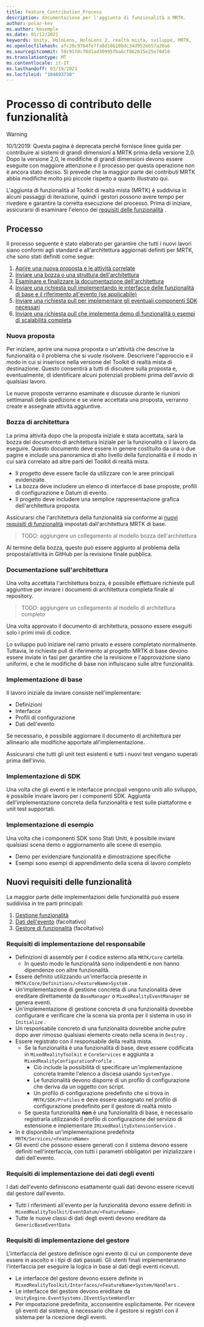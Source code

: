 ```yaml
---
title: Feature_Contribution_Process
description: documentazione per l'aggiunta di funzionalità a MRTK.
author: polar-kev
ms.author: kesemple
ms.date: 01/12/2021
keywords: Unity, HoloLens, HoloLens 2, realtà mista, sviluppo, MRTK,
ms.openlocfilehash: afc20c9764fe7fa8d10b10bdc34d952e657a20a6
ms.sourcegitcommit: 59c91f8c70d1ad30995fba6cf862615e25e78d10
ms.translationtype: MT
ms.contentlocale: it-IT
ms.lasthandoff: 03/19/2021
ms.locfileid: "104693738"
---
```

# <a name="feature-contribution-process"></a>Processo di contributo delle funzionalità

> [!WARNING]
> 10/1/2019: Questa pagina è deprecata perché fornisce linee guida per contribuire ai sistemi di grandi dimensioni a MRTK prima della versione 2,0. Dopo la versione 2,0, le modifiche di grandi dimensioni devono essere eseguite con maggiore attenzione e il processo per questa operazione non è ancora stato deciso. Si prevede che la maggior parte dei contributi MRTK abbia modifiche molto più piccole rispetto a quanto illustrato qui.

L'aggiunta di funzionalità al Toolkit di realtà mista (MRTK) è suddivisa in alcuni passaggi di iterazione, quindi i gestori possono avere tempo per rivedere e garantire la corretta esecuzione del processo. Prima di iniziare, assicurarsi di esaminare l'elenco dei [requisiti delle funzionalità](#new-feature-requirements) .

## <a name="process"></a>Processo

Il processo seguente è stato elaborato per garantire che tutti i nuovi lavori siano conformi agli standard e all'architettura aggiornati definiti per MRTK, che sono stati definiti come segue:

1. [Aprire una nuova proposta e le attività correlate](#new-proposal)
2. [Inviare una bozza o una struttura dell'architettura](#architecture-draft)
3. [Esaminare e finalizzare la documentazione dell'architettura](#architecture-documentation)
4. [Inviare una richiesta pull implementando le interfacce delle funzionalità di base e il riferimento all'evento (se applicabile)](#core-implementation)
5. [Inviare una richiesta pull per implementare gli eventuali componenti SDK necessari](#sdk-implementation)
6. [Inviare una richiesta pull che implementa demo di funzionalità o esempi di scalabilità completa](#example-implementation)

### <a name="new-proposal"></a>Nuova proposta

Per iniziare, aprire una nuova proposta o un'attività che descrive la funzionalità o il problema che si vuole risolvere. Descrivere l'approccio e il modo in cui si inserisce nella versione del Toolkit di realtà mista di destinazione. Questo consentirà a tutti di discutere sulla proposta e, eventualmente, di identificare alcuni potenziali problemi prima dell'avvio di qualsiasi lavoro.

Le nuove proposte verranno esaminate e discusse durante le riunioni settimanali della spedizione e se viene accettata una proposta, verranno create e assegnate attività aggiuntive.

### <a name="architecture-draft"></a>Bozza di architettura

La prima attività dopo che la proposta iniziale è stata accettata, sarà la bozza del documento di architettura iniziale per la funzionalità o il lavoro da eseguire. Questo documento deve essere in genere costituito da una o due pagine e include una panoramica di alto livello della funzionalità e il modo in cui sarà correlato ad altre parti del Toolkit di realtà mista.

* Il progetto deve essere facile da utilizzare con le aree principali evidenziate.
* La bozza deve includere un elenco di interfacce di base proposte, profili di configurazione e Datum di evento.
* Il progetto deve includere una semplice rappresentazione grafica dell'architettura proposta.

Assicurarsi che l'architettura della funzionalità sia conforme ai [nuovi requisiti di funzionalità](#new-feature-requirements) impostati dall'architettura MRTK di base.

>TODO: aggiungere un collegamento al modello bozza dell'architettura

Al termine della bozza, questo può essere aggiunto al problema della proposta/attività in GitHub per la revisione finale pubblica.

### <a name="architecture-documentation"></a>Documentazione sull'architettura

Una volta accettata l'architettura bozza, è possibile effettuare richieste pull aggiuntive per inviare i documenti di architettura completa finale al repository.

>TODO: aggiungere un collegamento al modello di architettura completo

Una volta approvato il documento di architettura, possono essere eseguiti solo i primi invii di codice.

Lo sviluppo può iniziare nel ramo privato e essere completato normalmente. Tuttavia, le richieste pull di riferimento al progetto MRTK di base devono essere inviate in fasi per garantire che la revisione e l'approvazione siano uniformi, e che le modifiche di base non influiscano sulle altre funzionalità.

### <a name="core-implementation"></a>Implementazione di base

Il lavoro iniziale da inviare consiste nell'implementare:

* Definizioni
* Interfacce
* Profili di configurazione
* Dati dell'evento

Se necessario, è possibile aggiornare il documento di architettura per allinearlo alle modifiche apportate all'implementazione.

Assicurarsi che tutti gli unit test esistenti e tutti i nuovi test vengano superati prima dell'invio.

### <a name="sdk-implementation"></a>Implementazione di SDK

Una volta che gli eventi e le interfacce principali vengono uniti allo sviluppo, è possibile inviare lavoro per i componenti SDK.  Aggiunta dell'implementazione concreta della funzionalità e test sulle piattaforme e unit test supportati.

### <a name="example-implementation"></a>Implementazione di esempio

Una volta che i componenti SDK sono Stati Uniti, è possibile inviare qualsiasi scena demo o aggiornamento alle scene di esempio.

* Demo per evidenziare funzionalità e dimostrazione specifiche
* Esempi sono esempi di apprendimento della scena di lavoro completo

## <a name="new-feature-requirements"></a>Nuovi requisiti delle funzionalità

La maggior parte delle implementazioni delle funzionalità può essere suddivisa in tre parti principali:

1. [Gestione funzionalità](#manager-implementation-requirements)
2. [Dati dell'evento](#event-data-implementation-requirements) (facoltativo)
3. [Gestore di funzionalità](#handler-implementation-requirements) (facoltativo)

### <a name="manager-implementation-requirements"></a>Requisiti di implementazione del responsabile

* Definizioni di assembly per il codice esterno alla `MRTK/Core` cartella.
  * In questo modo le funzionalità sono indipendenti e non hanno dipendenze con altre funzionalità.
* Essere definito utilizzando un'interfaccia presente in `MRTK/Core/Definitions/<FeatureName>System` .
* Un'implementazione di gestione concreta di una funzionalità deve ereditare direttamente da `BaseManager` o `MixedRealityEventManager` se genera eventi.
* Un'implementazione di gestione concreta di una funzionalità dovrebbe configurare e verificare che la scena sia pronta per il sistema in uso in `Initialize` .
* Un responsabile concreto di una funzionalità dovrebbe anche pulire dopo aver rimosso qualsiasi elemento creato nella scena in `Destroy` .
* Essere registrato con il responsabile della realtà mista.
  * Se la funzionalità è una funzionalità di base, deve essere codificata in `MixedRealityToolkit` e `CoreServices` e aggiunta a `MixedRealityConfigurationProfile` .
    * Ciò include la possibilità di specificare un'implementazione concreta tramite l'elenco a discesa usando `SystemType` .
    * Le funzionalità devono disporre di un profilo di configurazione che deriva da un oggetto con script.
    * Un profilo di configurazione predefinito che si trova in `MRTK/SDK/Profiles` e deve essere assegnato nel profilo di configurazione predefinito per il gestore di realtà misto
  * Se questa funzionalità **non** è una funzionalità di base, è necessario registrarla utilizzando il profilo di configurazione del servizio di estensione e implementare `IMixedRealityExtensionService` .
* In è disponibile un'implementazione predefinita `MRTK/Services/<FeatureName>`
* Gli eventi che possono essere generati con il sistema devono essere definiti nell'interfaccia, con tutti i parametri obbligatori per inizializzare i dati dell'evento.

### <a name="event-data-implementation-requirements"></a>Requisiti di implementazione dei dati degli eventi

I dati dell'evento definiscono esattamente quali dati devono essere ricevuti dal gestore dall'evento.

* Tutti i riferimenti all'evento per la funzionalità devono essere definiti in `MixedRealityToolkit/EventDatum/<FeatureName>` .
* Tutte le nuove classi di dati degli eventi devono ereditare da `GenericBaseEventData`

### <a name="handler-implementation-requirements"></a>Requisiti di implementazione del gestore

L'interfaccia del gestore definisce ogni evento di cui un componente deve essere in ascolto e i tipi di dati passati. Gli utenti finali implementeranno l'interfaccia per eseguire la logica in base ai dati degli eventi ricevuti.

* Le interfacce del gestore devono essere definite in `MixedRealityToolkit/Interfaces/<FeatureName>System/Handlers` .
* Le interfacce del gestore devono ereditare da `UnityEngine.EventSystems.IEventSystemHandler`
* Per impostazione predefinita, acconsentire esplicitamente. Per ricevere gli eventi dal sistema, è necessario che il gestore si registri con il sistema per la ricezione degli eventi.
